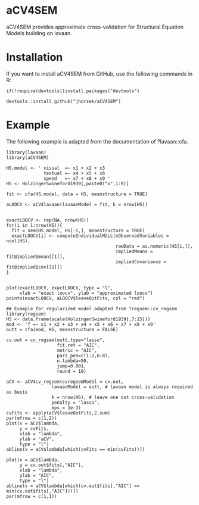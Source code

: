 # aCV4SEM

aCV4SEM provides approximate cross-validation for Structural Equation Models building on lavaan.

# Installation

If you want to install aCV4SEM from GitHub, use the following commands in R:

    if(!require(devtools))install.packages("devtools")

    devtools::install_github("jhorzek/aCV4SEM")
    

# Example

The following example is adapted from the documentation of ?lavaan::cfa.

    library(lavaan)
    library(aCV4SEM)
    
    HS.model <- ' visual  =~ x1 + x2 + x3
                  textual =~ x4 + x5 + x6
                  speed   =~ x7 + x8 + x9 '
    HS <- HolzingerSwineford1939[,paste0("x",1:9)]
    
    fit <- cfa(HS.model, data = HS, meanstructure = TRUE)
    
    aLOOCV <- aCV4lavaan(lavaanModel = fit, k = nrow(HS))
    
    
    exactLOOCV <- rep(NA, nrow(HS))
    for(i in 1:nrow(HS)){
      fit = sem(HS.model, HS[-i,], meanstructure = TRUE)
      exactLOOCV[i] <- computeIndividualM2LL(nObservedVariables = ncol(HS), 
                                             rawData = as.numeric(HS[i,]),
                                             impliedMeans = fit@implied$mean[[1]], 
                                             impliedCovariance = fit@implied$cov[[1]])
    }
    
    
    plot(exactLOOCV, exactLOOCV, type = "l",
         xlab = "exact loocv", ylab = "approximated loocv")
    points(exactLOOCV, aLOOCV$leaveOutFits, col = "red")
    
    ## Example for regularized model adapted from ?regsem::cv_regsem
    library(regsem)
    HS <- data.frame(scale(HolzingerSwineford1939[,7:15]))
    mod <- 'f =~ x1 + x2 + x3 + x4 + x5 + x6 + x7 + x8 + x9'
    outt = cfa(mod, HS, meanstructure = FALSE)

    cv.out = cv_regsem(outt,type="lasso", 
                       fit.ret = "AIC",
                       metric = "AIC",
                       pars_pen=c(1:2,6:8),
                       n.lambda=50,
                       jump=0.001, 
                       round = 10)
    
    aCV <- aCV4cv_regsem(cvregsemModel = cv.out,
                     lavaanModel = outt, # lavaan model is always required as basis
                     k = nrow(HS), # leave one out cross-validation
                     penalty = "lasso",
                     eps = 1e-3)
    cvFits <- apply(aCV$leaveOutFits,2,sum)
    par(mfrow = c(1,2))
    plot(x = aCV$lambda, 
         y = cvFits,
         xlab = "lambda", 
         ylab = "aCV", 
         type = "l")
    abline(v = aCV$lambda[which(cvFits == min(cvFits))])
    
    plot(x = aCV$lambda, 
         y = cv.out$fits[,"AIC"],
         xlab = "lambda", 
         ylab = "AIC", 
         type = "l")
    abline(v = aCV$lambda[which(cv.out$fits[,"AIC"] == min(cv.out$fits[,"AIC"]))])
    par(mfrow = c(1,1))
